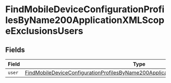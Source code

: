 # FindMobileDeviceConfigurationProfilesByName200ApplicationXMLScopeExclusionsUsers


## Fields

| Field                                                                                                                                                                                                   | Type                                                                                                                                                                                                    | Required                                                                                                                                                                                                | Description                                                                                                                                                                                             |
| ------------------------------------------------------------------------------------------------------------------------------------------------------------------------------------------------------- | ------------------------------------------------------------------------------------------------------------------------------------------------------------------------------------------------------- | ------------------------------------------------------------------------------------------------------------------------------------------------------------------------------------------------------- | ------------------------------------------------------------------------------------------------------------------------------------------------------------------------------------------------------- |
| `user`                                                                                                                                                                                                  | [FindMobileDeviceConfigurationProfilesByName200ApplicationXMLScopeExclusionsUsersUser](../../models/operations/findmobiledeviceconfigurationprofilesbyname200applicationxmlscopeexclusionsusersuser.md) | :heavy_minus_sign:                                                                                                                                                                                      | N/A                                                                                                                                                                                                     |